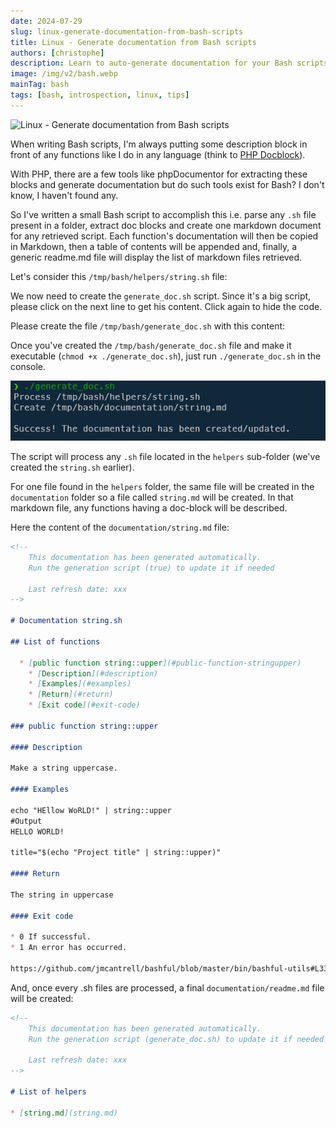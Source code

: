 ```yaml
---
date: 2024-07-29
slug: linux-generate-documentation-from-bash-scripts
title: Linux - Generate documentation from Bash scripts
authors: [christophe]
description: Learn to auto-generate documentation for your Bash scripts on Linux. This guide provides a custom script to parse function doc blocks and create structured Markdown files automatically.
image: /img/v2/bash.webp
mainTag: bash
tags: [bash, introspection, linux, tips]
---
```

![Linux - Generate documentation from Bash scripts](/img/v2/bash.webp)

<!-- cspell:ignore HEllow -->

When writing Bash scripts, I'm always putting some description block in front of any functions like I do in any language (think to [PHP Docblock](https://docs.phpdoc.org/guide/getting-started/what-is-a-docblock.html)).

With PHP, there are a few tools like phpDocumentor for extracting these blocks and generate documentation but do such tools exist for Bash? I don't know, I haven't found any.

So I've written a small Bash script to accomplish this i.e. parse any `.sh` file present in a folder, extract doc blocks and create one markdown document for any retrieved script. Each function's documentation will then be copied in Markdown, then a table of contents will be appended and, finally, a generic readme.md file will display the list of markdown files retrieved.

<!-- truncate -->

Let's consider this `/tmp/bash/helpers/string.sh` file:

<Snippet filename="/tmp/bash/helpers/string.sh" source="./files/string.sh" />

We now need to create the `generate_doc.sh` script. Since it's a big script, please click on the next line to get his content. Click again to hide the code.

Please create the file `/tmp/bash/generate_doc.sh` with this content:

<Snippet filename="/tmp/bash/generate_doc.sh" source="./files/generate_doc.sh" />

Once you've created the `/tmp/bash/generate_doc.sh` file and make it executable (`chmod +x ./generate_doc.sh`), just run `./generate_doc.sh` in the console.

![Generate the documentation](./images/generate_doc.png)

The script will process any `.sh` file located in the `helpers` sub-folder (we've created the `string.sh` earlier).

For one file found in the `helpers` folder, the same file will be created in the `documentation` folder so a file called `string.md` will be created. In that markdown file, any functions having a doc-block will be described.

Here the content of the `documentation/string.md` file:

<Snippet filename="documentation/string.md">

```markdown
<!--
    This documentation has been generated automatically.
    Run the generation script (true) to update it if needed

    Last refresh date: xxx
-->

# Documentation string.sh

## List of functions

  * [public function string::upper](#public-function-stringupper)
    * [Description](#description)
    * [Examples](#examples)
    * [Return](#return)
    * [Exit code](#exit-code)

### public function string::upper

#### Description

Make a string uppercase.

#### Examples

echo "HEllow WoRLD!" | string::upper
#Output
HELLO WORLD!

title="$(echo "Project title" | string::upper)"

#### Return

The string in uppercase

#### Exit code

* 0 If successful.
* 1 An error has occurred.

https://github.com/jmcantrell/bashful/blob/master/bin/bashful-utils#L33
```

</Snippet>

And, once every .sh files are processed, a final `documentation/readme.md` file will be created:

<Snippet filename="documentation/readme.md">

```markdown
<!--
    This documentation has been generated automatically.
    Run the generation script (generate_doc.sh) to update it if needed

    Last refresh date: xxx
-->

# List of helpers

* [string.md](string.md)
```

</Snippet>
